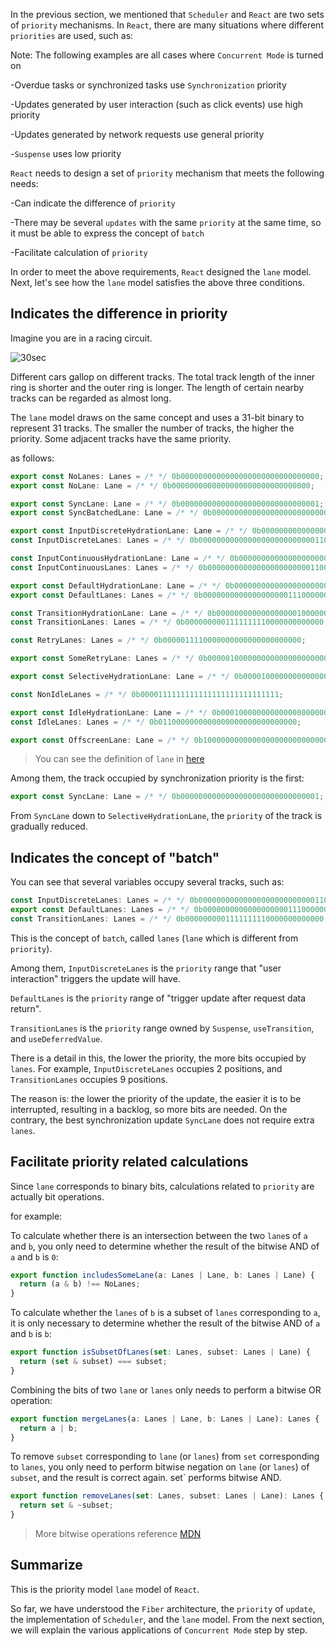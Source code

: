 In the previous section, we mentioned that `Scheduler` and `React` are two sets of `priority` mechanisms. In `React`, there are many situations where different `priorities` are used, such as:

Note: The following examples are all cases where `Concurrent Mode` is turned on

-Overdue tasks or synchronized tasks use `Synchronization` priority

-Updates generated by user interaction (such as click events) use high priority

-Updates generated by network requests use general priority

-`Suspense` uses low priority

`React` needs to design a set of `priority` mechanism that meets the following needs:

-Can indicate the difference of `priority`

-There may be several `updates` with the same `priority` at the same time, so it must be able to express the concept of `batch`

-Facilitate calculation of `priority`

In order to meet the above requirements, `React` designed the `lane` model. Next, let's see how the `lane` model satisfies the above three conditions.

## Indicates the difference in priority

Imagine you are in a racing circuit.

<img :src="$withBase('/img/lane.jpeg')" alt="30sec">

Different cars gallop on different tracks. The total track length of the inner ring is shorter and the outer ring is longer. The length of certain nearby tracks can be regarded as almost long.

The `lane` model draws on the same concept and uses a 31-bit binary to represent 31 tracks. The smaller the number of tracks, the higher the priority. Some adjacent tracks have the same priority.

as follows:

```js
export const NoLanes: Lanes = /* */ 0b0000000000000000000000000000000;
export const NoLane: Lane = /* */ 0b0000000000000000000000000000000;

export const SyncLane: Lane = /* */ 0b0000000000000000000000000000001;
export const SyncBatchedLane: Lane = /* */ 0b0000000000000000000000000000010;

export const InputDiscreteHydrationLane: Lane = /* */ 0b0000000000000000000000000000100;
const InputDiscreteLanes: Lanes = /* */ 0b0000000000000000000000000011000;

const InputContinuousHydrationLane: Lane = /* */ 0b0000000000000000000000000100000;
const InputContinuousLanes: Lanes = /* */ 0b0000000000000000000000011000000;

export const DefaultHydrationLane: Lane = /* */ 0b0000000000000000000000100000000;
export const DefaultLanes: Lanes = /* */ 0b0000000000000000000111000000000;

const TransitionHydrationLane: Lane = /* */ 0b0000000000000000001000000000000;
const TransitionLanes: Lanes = /* */ 0b0000000001111111110000000000000;

const RetryLanes: Lanes = /* */ 0b0000011110000000000000000000000;

export const SomeRetryLane: Lanes = /* */ 0b0000010000000000000000000000000;

export const SelectiveHydrationLane: Lane = /* */ 0b0000100000000000000000000000000;

const NonIdleLanes = /* */ 0b0000111111111111111111111111111;

export const IdleHydrationLane: Lane = /* */ 0b0001000000000000000000000000000;
const IdleLanes: Lanes = /* */ 0b0110000000000000000000000000000;

export const OffscreenLane: Lane = /* */ 0b1000000000000000000000000000000;
```

> You can see the definition of `lane` in [here](https://github.com/facebook/react/blob/1fb18e22ae66fdb1dc127347e169e73948778e5a/packages/react-reconciler/src/ReactFiberLane.js#L77-L107)

Among them, the track occupied by synchronization priority is the first:

```js
export const SyncLane: Lane = /* */ 0b0000000000000000000000000000001;
```

From `SyncLane` down to `SelectiveHydrationLane`, the `priority` of the track is gradually reduced.

## Indicates the concept of "batch"

You can see that several variables occupy several tracks, such as:

```js
const InputDiscreteLanes: Lanes = /* */ 0b0000000000000000000000000011000;
export const DefaultLanes: Lanes = /* */ 0b0000000000000000000111000000000;
const TransitionLanes: Lanes = /* */ 0b0000000001111111110000000000000;
```

This is the concept of `batch`, called `lanes` (`lane` which is different from `priority`).

Among them, `InputDiscreteLanes` is the `priority` range that "user interaction" triggers the update will have.

`DefaultLanes` is the `priority` range of "trigger update after request data return".

`TransitionLanes` is the `priority` range owned by `Suspense`, `useTransition`, and `useDeferredValue`.

There is a detail in this, the lower the priority, the more bits occupied by `lanes`. For example, `InputDiscreteLanes` occupies 2 positions, and `TransitionLanes` occupies 9 positions.

The reason is: the lower the priority of the update, the easier it is to be interrupted, resulting in a backlog, so more bits are needed. On the contrary, the best synchronization update `SyncLane` does not require extra `lanes`.

## Facilitate priority related calculations

Since `lane` corresponds to binary bits, calculations related to `priority` are actually bit operations.

for example:

To calculate whether there is an intersection between the two `lane`s of `a` and `b`, you only need to determine whether the result of the bitwise AND of `a` and `b` is `0`:

```js
export function includesSomeLane(a: Lanes | Lane, b: Lanes | Lane) {
  return (a & b) !== NoLanes;
}
```

To calculate whether the `lanes` of `b` is a subset of `lanes` corresponding to `a`, it is only necessary to determine whether the result of the bitwise AND of `a` and `b` is `b`:

```js
export function isSubsetOfLanes(set: Lanes, subset: Lanes | Lane) {
  return (set & subset) === subset;
}
```

Combining the bits of two `lane` or `lanes` only needs to perform a bitwise OR operation:

```js
export function mergeLanes(a: Lanes | Lane, b: Lanes | Lane): Lanes {
  return a | b;
}
```

To remove `subset` corresponding to `lane` (or `lanes`) from `set` corresponding to `lanes`, you only need to perform bitwise negation on `lane` (or `lanes`) of `subset`, and the result is correct again. set` performs bitwise AND.

```js
export function removeLanes(set: Lanes, subset: Lanes | Lane): Lanes {
  return set & ~subset;
}
```

> More bitwise operations reference [MDN](https://developer.mozilla.org/zh-CN/docs/Web/JavaScript/Reference/Operators/Bitwise_Operators)

## Summarize

This is the priority model `lane` model of `React`.

So far, we have understood the `Fiber` architecture, the `priority` of `update`, the implementation of `Scheduler`, and the `lane` model. From the next section, we will explain the various applications of `Concurrent Mode` step by step.